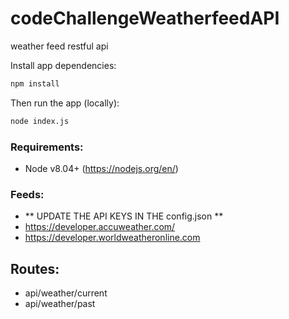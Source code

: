 # codeChallengeWeatherfeedAPI
weather feed restful api

Install app dependencies:
```sh
npm install
```

Then run the app (locally):
```sh
node index.js
```

### Requirements:
  - Node v8.04+ (https://nodejs.org/en/)

### Feeds:
 - ** UPDATE THE API KEYS IN THE config.json **
 - https://developer.accuweather.com/
 - https://developer.worldweatheronline.com

## Routes:
 - api/weather/current
 - api/weather/past
